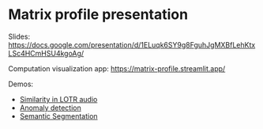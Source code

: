 # Matrix profile presentation

Slides:
https://docs.google.com/presentation/d/1ELuqk6SY9g8FguhJgMXBfLehKtxLSc4HCmHSU4kgoAg/  

Computation visualization app: https://matrix-profile.streamlit.app/ 

Demos:
- [Similarity in LOTR audio](demo1_audio_motifs_lotr.ipynb)
- [Anomaly detection](demo2_anomaly_detection.ipynb)
- [Semantic Segmentation](demo3_semantic_segmentation.ipynb)
